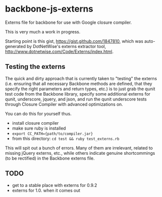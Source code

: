 backbone-js-externs
===================

Externs file for backbone for use with Google closure compiler.

This is very much a work in progress.

Starting point is this gist, https://gist.github.com/1847810,
which was auto-generated by DotNetWise's externs extractor tool,
http://www.dotnetwise.com/Code/Externs/index.html.

## Testing the externs

The quick and dirty approach that is currently taken to "testing" the
externs (i.e. ensuring that all necessary Backbone methods are
defined, that they specify the right parameters and return types, etc.)
is to just grab the qunit test code from the Backbone library, specify
some additional externs for qunit, underscore, jquery, and json, and run
the qunit underscore tests through Closure Compiler with advanced
optimizations on.

You can do this for yourself thus.

- install closure compiler
- make sure ruby is installed
- `export CC_PATH={path/to/compiler.jar}`
- from this directory: `cd test && ruby test_externs.rb`

This will spit out a bunch of errors. Many of them are irrelevant,
related to missing jQuery externs, etc., while others indicate genuine
shortcommings (to be rectified) in the Backbone externs file.

## TODO

- get to a stable place with externs for 0.9.2
- externs for 1.0. when it comes out
